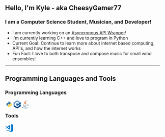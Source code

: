 ## Hello, I'm Kyle - aka CheesyGamer77

### I am a Computer Science Student, Musician, and Developer!
- I am currently working on an [Asyncronous API Wrapper][MojangPyRepo]!
- I'm currently learning C++ and love to program in Python
- Current Goal: Continue to learn more about internet based computing, API's, and how the internet works
- Fun Fact: I love to both transpose and compose music for small wind ensembles!

---

## Programming Languages and Tools

### Programming Languages
[<img align="left" alt="Python" width="26px" src="https://raw.githubusercontent.com/github/explore/80688e429a7d4ef2fca1e82350fe8e3517d3494d/topics/python/python.png" />][PythonWebsite]
[<img align="left" alt="C++" width="26px" src="https://raw.githubusercontent.com/github/explore/80688e429a7d4ef2fca1e82350fe8e3517d3494d/topics/cpp/cpp.png" />][C++Website]
[<img align="left" alt="Java" width="26px" src="https://raw.githubusercontent.com/github/explore/80688e429a7d4ef2fca1e82350fe8e3517d3494d/topics/java/java.png" />][JavaWebsite]

<br />

### Tools
[<img align="left" alt="Visual Studio Code" width="26px" src="https://raw.githubusercontent.com/github/explore/80688e429a7d4ef2fca1e82350fe8e3517d3494d/topics/visual-studio-code/visual-studio-code.png" />][VSCodeWebsite]

<br />
<br />

[MojangPyRepo]: https://github.com/CheesyGamer77/MojangPY
[PythonWebsite]: https://www.python.org/
[VSCodeWebsite]: https://code.visualstudio.com/
[C++Website]: https://www.cplusplus.com/
[JavaWebsite]: https://www.java.com/en/